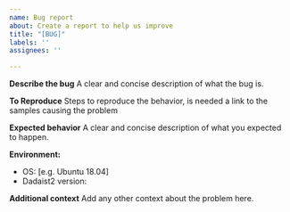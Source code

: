 ```yaml
---
name: Bug report
about: Create a report to help us improve
title: "[BUG]"
labels: ''
assignees: ''

---
```


**Describe the bug**
A clear and concise description of what the bug is.

**To Reproduce**
Steps to reproduce the behavior, is needed a link to the samples causing the problem

**Expected behavior**
A clear and concise description of what you expected to happen.

 **Environment:**
 - OS: [e.g. Ubuntu 18.04]
- Dadaist2 version:
 
**Additional context**
Add any other context about the problem here.
